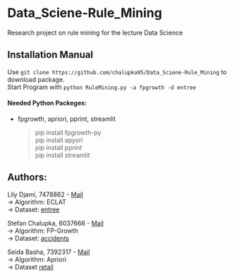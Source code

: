 # Data_Sciene-Rule_Mining
Research project on rule mining for the lecture Data Science

## Installation Manual
Use `git clone https://github.com/chalupka95/Data_Sciene-Rule_Mining` to download package.<br/>
Start Program with `python RuleMining.py -a fpgrowth -d entree` 

#### Needed Python Packeges:
- fpgrowth, apriori, pprint, streamlit
  > pip install fpgrowth-py <br/>
  > pip install apyori <br/>
  > pip install pprint <br/>
  > pip install streamlit <br/>


## Authors:
Lily Djami, 7478862        - [Mail](mailto://lily.djami@stud.uni-frankfurt.de)<br/>
-> Algorithm:  ECLAT<br/>
-> Dataset:    [entree](http://kdd.ics.uci.edu/databases/entree/entree.html)
  
Stefan Chalupka, 6037666   - [Mail](mailto://s7021955@stud.uni-frankfurt.de)<br/>
 -> Algorithm:  FP-Growth<br/>
 -> Dataset:    [accidents](http://fimi.uantwerpen.be/data/accidents.dat)

Seida Basha, 7392317       - [Mail](mailto://s.basha@stud.uni-frankfurt.de)<br/>
-> Algorithm:  Apriori<br/> 
-> Dataset     [retail](http://fimi.uantwerpen.be/data/retail.dat)
